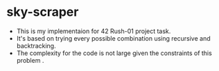 # sky-scraper

* This is my implementaion for 42 Rush-01 project task.
* It's based on trying every possible combination using recursive and backtracking.
* The complexity for the code is not large given the constraints of this problem .

